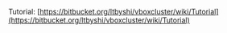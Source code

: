 Tutorial: [https://bitbucket.org/ltbyshi/vboxcluster/wiki/Tutorial](https://bitbucket.org/ltbyshi/vboxcluster/wiki/Tutorial)